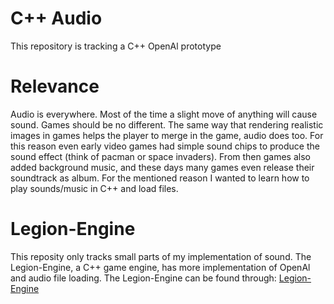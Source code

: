 # C++ Audio
This repository is tracking a C++ OpenAl prototype

# Relevance
Audio is everywhere. Most of the time a slight move of anything will cause sound. Games should be no different. The same way that rendering realistic images in games helps the player to merge in the game, audio does too. For this reason even early video games had simple sound chips to produce the sound effect (think of pacman or space invaders). From then games also added background music, and these days many games even release their soundtrack as album. 
For the mentioned reason I wanted to learn how to play sounds/music in C++ and load files. 

# Legion-Engine
This reposity only tracks small parts of my implementation of sound. The Legion-Engine, a C++ game engine, has more implementation of OpenAl and audio file loading. The Legion-Engine can be found through: [Legion-Engine](https://github.com/legion-engine/legion-engine)

